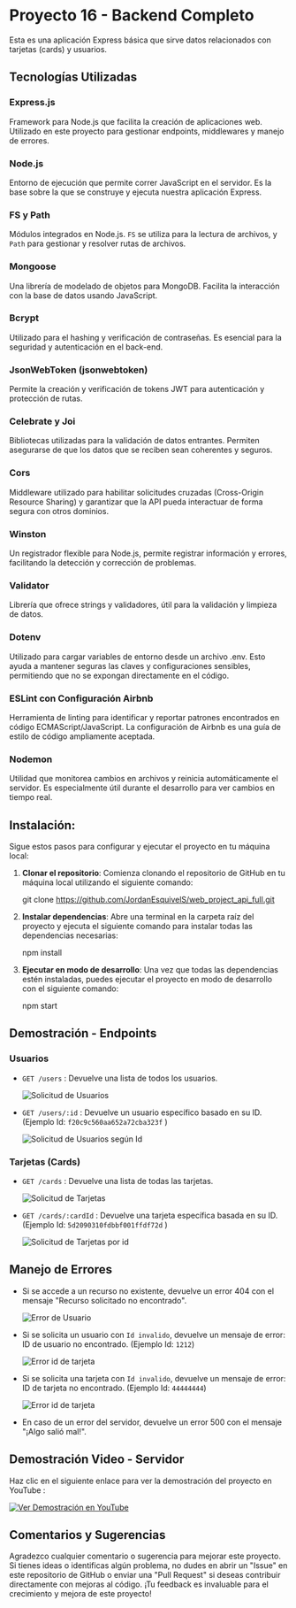 # Proyecto 16 - Backend Completo

Esta es una aplicación Express básica que sirve datos relacionados con tarjetas (cards) y usuarios.

## Tecnologías Utilizadas

### Express.js

Framework para Node.js que facilita la creación de aplicaciones web. Utilizado en este proyecto para gestionar endpoints, middlewares y manejo de errores.

### Node.js

Entorno de ejecución que permite correr JavaScript en el servidor. Es la base sobre la que se construye y ejecuta nuestra aplicación Express.

### FS y Path

Módulos integrados en Node.js. `FS` se utiliza para la lectura de archivos, y `Path` para gestionar y resolver rutas de archivos.

### Mongoose

Una librería de modelado de objetos para MongoDB. Facilita la interacción con la base de datos usando JavaScript.

### Bcrypt

Utilizado para el hashing y verificación de contraseñas. Es esencial para la seguridad y autenticación en el back-end.

### JsonWebToken (jsonwebtoken)

Permite la creación y verificación de tokens JWT para autenticación y protección de rutas.

### Celebrate y Joi

Bibliotecas utilizadas para la validación de datos entrantes. Permiten asegurarse de que los datos que se reciben sean coherentes y seguros.

### Cors

Middleware utilizado para habilitar solicitudes cruzadas (Cross-Origin Resource Sharing) y garantizar que la API pueda interactuar de forma segura con otros dominios.

### Winston

Un registrador flexible para Node.js, permite registrar información y errores, facilitando la detección y corrección de problemas.

### Validator

Librería que ofrece strings y validadores, útil para la validación y limpieza de datos.

### Dotenv

Utilizado para cargar variables de entorno desde un archivo .env. Esto ayuda a mantener seguras las claves y configuraciones sensibles, permitiendo que no se expongan directamente en el código.

### ESLint con Configuración Airbnb

Herramienta de linting para identificar y reportar patrones encontrados en código ECMAScript/JavaScript. La configuración de Airbnb es una guía de estilo de código ampliamente aceptada.

### Nodemon

Utilidad que monitorea cambios en archivos y reinicia automáticamente el servidor. Es especialmente útil durante el desarrollo para ver cambios en tiempo real.

## Instalación:

Sigue estos pasos para configurar y ejecutar el proyecto en tu máquina local:

1. **Clonar el repositorio**: Comienza clonando el repositorio de GitHub en tu máquina local utilizando el siguiente comando:

   git clone https://github.com/JordanEsquivelS/web_project_api_full.git

2. **Instalar dependencias**: Abre una terminal en la carpeta raíz del proyecto y ejecuta el siguiente comando para instalar todas las dependencias necesarias:

   npm install

3. **Ejecutar en modo de desarrollo**: Una vez que todas las dependencias estén instaladas, puedes ejecutar el proyecto en modo de desarrollo con el siguiente comando:

   npm start

## Demostración - Endpoints

### Usuarios

- `GET /users` : Devuelve una lista de todos los usuarios.

  ![Solicitud de Usuarios](./demo_images/get_users.png)

- `GET /users/:id` : Devuelve un usuario específico basado en su ID. (Ejemplo Id: `f20c9c560aa652a72cba323f` )

  ![Solicitud de Usuarios según Id](./demo_images/get_users_id.png)

### Tarjetas (Cards)

- `GET /cards` : Devuelve una lista de todas las tarjetas.

  ![Solicitud de Tarjetas](./demo_images/get_cards.png)

- `GET /cards/:cardId` : Devuelve una tarjeta específica basada en su ID. (Ejemplo Id: `5d2090310fdbbf001ffdf72d` )

  ![Solicitud de Tarjetas por id](./demo_images/get_cards_id.png)

## Manejo de Errores

- Si se accede a un recurso no existente, devuelve un error 404 con el mensaje "Recurso solicitado no encontrado".

  ![Error de Usuario](./demo_images/get_no_found.png)

- Si se solicita un usuario con `Id invalido`, devuelve un mensaje de error: ID de usuario no encontrado. (Ejemplo Id: `1212`)

  ![Error id de tarjeta](./demo_images/get_users_id_invalido.png)

- Si se solicita una tarjeta con `Id invalido`, devuelve un mensaje de error: ID de tarjeta no encontrado. (Ejemplo Id: `44444444`)

  ![Error id de tarjeta](./demo_images/get_cards_id_invalido.png)

- En caso de un error del servidor, devuelve un error 500 con el mensaje "¡Algo salió mal!".

## Demostración Video - Servidor

Haz clic en el siguiente enlace para ver la demostración del proyecto en YouTube :

[![Ver Demostración en YouTube](./demo_images/Miniatura_vid.png)](https://youtu.be/4xZyMsrSh4g)

## Comentarios y Sugerencias

Agradezco cualquier comentario o sugerencia para mejorar este proyecto. Si tienes ideas o identificas algún problema, no dudes en abrir un "Issue" en este repositorio de GitHub o enviar una "Pull Request" si deseas contribuir directamente con mejoras al código. ¡Tu feedback es invaluable para el crecimiento y mejora de este proyecto!

